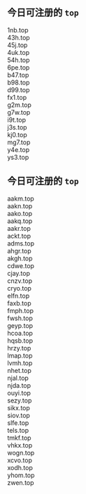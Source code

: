 
## 今日可注册的 `top`
>
1nb.top   
43h.top   
45j.top   
4uk.top   
54h.top   
6pe.top   
b47.top   
b98.top   
d99.top   
fx1.top   
g2m.top   
g7w.top   
i9t.top   
j3s.top   
kj0.top   
mg7.top   
y4e.top   
ys3.top   


## 今日可注册的 `top`
>
aakm.top   
aakn.top   
aako.top   
aakq.top   
aakr.top   
ackt.top   
adms.top   
ahgr.top   
akgh.top   
cdwe.top   
cjay.top   
cnzv.top   
cryo.top   
elfn.top   
faxb.top   
fmph.top   
fwsh.top   
geyp.top   
hcoa.top   
hqsb.top   
hrzy.top   
lmap.top   
lvmh.top   
nhet.top   
njal.top   
njda.top   
ouyi.top   
sezy.top   
sikx.top   
siov.top   
slfe.top   
tels.top   
tmkf.top   
vhkx.top   
wogn.top   
xcvo.top   
xodh.top   
yhom.top   
zwen.top   

